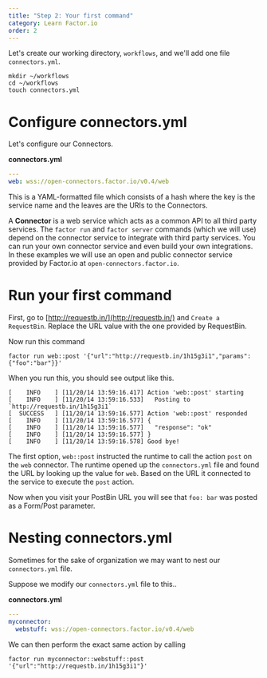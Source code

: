 ```yaml
---
title: "Step 2: Your first command"
category: Learn Factor.io
order: 2
---
```


Let's create our working directory, `workflows`, and we'll add one file `connectors.yml`.

```shell
mkdir ~/workflows
cd ~/workflows
touch connectors.yml
```

# Configure connectors.yml
Let's configure our Connectors.

**connectors.yml**

```yaml
---
web: wss://open-connectors.factor.io/v0.4/web
```
This is a YAML-formatted file which consists of a hash where the key is the service name and the leaves are the URIs to the Connectors.

A **Connector** is a web service which acts as a common API to all third party services. The `factor run` and `factor server` commands (which we will use) depend on the connector service to integrate with third party services. You can run your own connector service and even build your own integrations. In these examples we will use an open and public connector service provided by Factor.io at `open-connectors.factor.io`.

# Run your first command
First, go to [http://requestb.in/](http://requestb.in/) and `Create a RequestBin`. Replace the URL value with the one provided by RequestBin.

Now run this command

```shell
factor run web::post '{"url":"http://requestb.in/1h15g3i1","params":{"foo":"bar"}}'
```

When you run this, you should see output like this.

```shell
[    INFO    ] [11/20/14 13:59:16.417] Action 'web::post' starting
[    INFO    ] [11/20/14 13:59:16.533]   Posting to `http://requestb.in/1h15g3i1`
[  SUCCESS   ] [11/20/14 13:59:16.577] Action 'web::post' responded
[    INFO    ] [11/20/14 13:59:16.577] {
[    INFO    ] [11/20/14 13:59:16.577]   "response": "ok"
[    INFO    ] [11/20/14 13:59:16.577] }
[    INFO    ] [11/20/14 13:59:16.578] Good bye!
```

The first option, `web::post` instructed the runtime to call the action `post` on the `web` connector. The runtime opened up the `connectors.yml` file and found the URL by looking up the value for `web`. Based on the URL it connected to the service to execute the `post` action.

Now when you visit your PostBin URL you will see that `foo: bar` was posted as a Form/Post parameter.

# Nesting connectors.yml
Sometimes for the sake of organization we may want to nest our `connectors.yml` file.

Suppose we modify our `connectors.yml` file to this..

**connectors.yml**

```yaml
---
myconnector:
  webstuff: wss://open-connectors.factor.io/v0.4/web
```

We can then perform the exact same action by calling

```shell
factor run myconnector::webstuff::post '{"url":"http://requestb.in/1h15g3i1"}'
```
